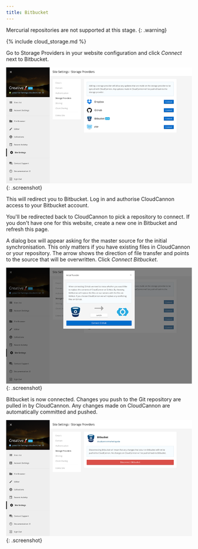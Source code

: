 ```yaml
---
title: Bitbucket
---
```

Mercurial repositories are not supported at this stage.
{: .warning}

{% include cloud_storage.md %}

Go to Storage Providers in your website configuration and click *Connect* next to Bitbucket.

![Storage Providers](/img/cloud_storage/github/1.png){: .screenshot}

This will redirect you to Bitbucket. Log in and authorise CloudCannon access to your Bitbucket account.

You'll be redirected back to CloudCannon to pick a repository to connect. If you don't have one for this website, create a new one in Bitbucket and refresh this page.

A dialog box will appear asking for the master source for the initial synchronisation. This only matters if you have existing files in CloudCannon or your repository. The arrow shows the direction of file transfer and points to the source that will be overwritten. Click *Connect Bitbucket*.

![Initial Transfer](/img/cloud_storage/bitbucket/5.png){: .screenshot}

Bitbucket is now connected. Changes you push to the Git repository are pulled in by CloudCannon. Any changes made on CloudCannon are automatically committed and pushed.

![Initial Transfer](/img/cloud_storage/bitbucket/6.png){: .screenshot}
